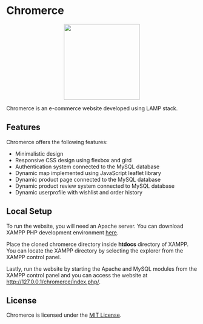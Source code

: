 # Chromerce

<p alt="logo" align="center"><a href="https://github.com/rmanaem/chromerce/blob/master/imgages/logo.png"><img src="https://github.com/rmanaem/chromerce/blob/master/images/logo.png?raw=true" width=200/></a></p>

Chromerce is an e-commerce website developed using LAMP stack.

## Features

Chromerce offers the following features:

- Minimalistic design
- Responsive CSS design using flexbox and gird
- Authentication system connected to the MySQL database
- Dynamic map implemented using JavaScript leaflet library
- Dynamic product page connected to the MySQL database
- Dynamic product review system connected to MySQL database
- Dynamic userprofile with wishlist and order history

## Local Setup

To run the website, you will need an Apache server. You can download XAMPP PHP development environment [here](https://www.apachefriends.org/).

Place the cloned chromerce directory inside **htdocs** directory of XAMPP. You can locate the XAMPP directory by selecting the explorer from the XAMPP control panel.

Lastly, run the website by starting the Apache and MySQL modules from the XAMPP control panel and you can access the website at http://127.0.0.1/chromerce/index.php/.

## License

Chromerce is licensed under the [MIT License](LICENSE).
